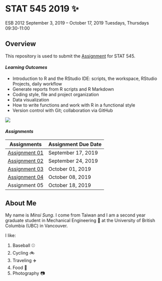 # STAT 545 2019 :sparkles:
ESB 2012
September 3, 2019 – October 17, 2019  Tuesdays, Thursdays 09:30-11:00

## Overview
This repository is used to submit the [Assignment](https://stat545.stat.ubc.ca/evaluation/assignments/) for STAT 545. 



#### *Learning Outcomes*
 - Introduction to R and the RStudio IDE: scripts, the workspace, RStudio Projects, daily workflow
 - Generate reports from R scripts and R Markdown
 - Coding style, file and project organization
 - Data visualization
 - How to write functions and work with R in a functional style
 - Version control with Git; collaboration via GitHub
 
 ![]( https://media.giphy.com/media/SiEF80pqzJHhM3dOw0/giphy.gif)


#### *Assignments*
**Assignments**|**Assignment Due Date**
---------|-----------------|
[Assignment 01](https://stat545.stat.ubc.ca/evaluation/hw01/hw01/)|September 17, 2019
[Assignment 02](https://stat545.stat.ubc.ca/evaluation/hw02/hw02/)|September 24, 2019
[Assignment 03](https://stat545.stat.ubc.ca/evaluation/hw03/hw03/)|October 01, 2019
[Assignment 04](https://stat545.stat.ubc.ca/evaluation/hw04/hw04/) |October 08, 2019
Assignment 05 |October 18, 2019

## About Me
My name is *Minsi Sung*. I come from Taiwan and I am a second year graduate student in Mechanical Engineering :rocket: at the University of British Columbia (UBC) in Vancouver. 

I like:

1. Baseball :baseball:
2. Cycling :bike:
3. Traveling :airplane:
4. Food :sushi:
5. Photography :camera: 


